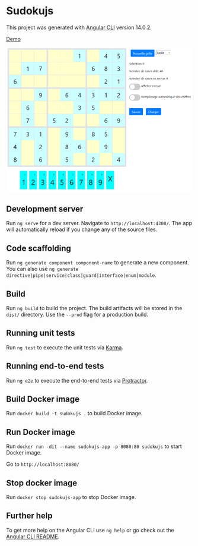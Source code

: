 # Sudokujs

This project was generated with [Angular CLI](https://github.com/angular/angular-cli) version 14.0.2.

[Demo](https://abarhub.github.io/sudokujs/sudokujs/)

![Screenshot](/wiki/exemple_sudoku.PNG?raw=true "Exemple Sudoku")

## Development server

Run `ng serve` for a dev server. Navigate to `http://localhost:4200/`. The app will automatically reload if you change any of the source files.

## Code scaffolding

Run `ng generate component component-name` to generate a new component. You can also use `ng generate directive|pipe|service|class|guard|interface|enum|module`.

## Build

Run `ng build` to build the project. The build artifacts will be stored in the `dist/` directory. Use the `--prod` flag for a production build.

## Running unit tests

Run `ng test` to execute the unit tests via [Karma](https://karma-runner.github.io).

## Running end-to-end tests

Run `ng e2e` to execute the end-to-end tests via [Protractor](http://www.protractortest.org/).

## Build Docker image

Run `docker build -t sudokujs .` to build Docker image.

## Run Docker image

Run `docker run -dit --name sudokujs-app -p 8080:80 sudokujs` to start Docker image.

Go to `http://localhost:8080/`

## Stop docker image

Run `docker stop sudokujs-app` to stop Docker image.

## Further help

To get more help on the Angular CLI use `ng help` or go check out the [Angular CLI README](https://github.com/angular/angular-cli/blob/master/README.md).
